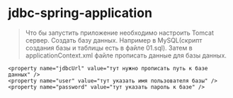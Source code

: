 # jdbc-spring-application

> Что бы запустить приложение необходимо настроить Tomcat сервер.
Создать базу данных. Например в MySQL(скрипт создания базы и таблицы есть в файле 01.sql). Затем в applicationContext.xml
файле прописать данные для базы данных.

```
<property name="jdbcUrl" value="тут нужно прописать путь к базе данных" />
<property name="user" value="тут указать имя пользователя базы" />
<property name="password" value="тут указать пароль к базе" />
```

